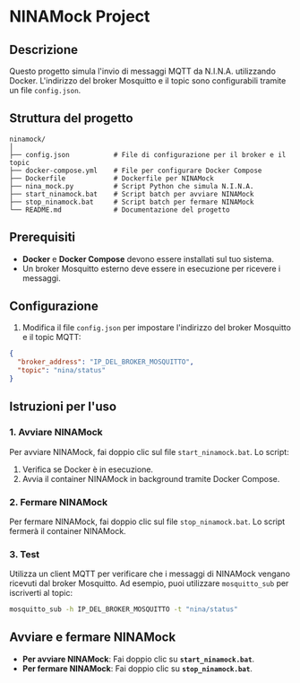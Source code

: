 
# NINAMock Project

## Descrizione
Questo progetto simula l'invio di messaggi MQTT da N.I.N.A. utilizzando Docker. L'indirizzo del broker Mosquitto e il topic sono configurabili tramite un file `config.json`.

## Struttura del progetto

```
ninamock/
│
├── config.json           # File di configurazione per il broker e il topic
├── docker-compose.yml    # File per configurare Docker Compose
├── Dockerfile            # Dockerfile per NINAMock
├── nina_mock.py          # Script Python che simula N.I.N.A.
├── start_ninamock.bat    # Script batch per avviare NINAMock
├── stop_ninamock.bat     # Script batch per fermare NINAMock
└── README.md             # Documentazione del progetto
```

## Prerequisiti

- **Docker** e **Docker Compose** devono essere installati sul tuo sistema.
- Un broker Mosquitto esterno deve essere in esecuzione per ricevere i messaggi.

## Configurazione

1. Modifica il file `config.json` per impostare l'indirizzo del broker Mosquitto e il topic MQTT:

```json
{
  "broker_address": "IP_DEL_BROKER_MOSQUITTO",
  "topic": "nina/status"
}
```

## Istruzioni per l'uso

### 1. Avviare NINAMock

Per avviare NINAMock, fai doppio clic sul file `start_ninamock.bat`. Lo script:

1. Verifica se Docker è in esecuzione.
2. Avvia il container NINAMock in background tramite Docker Compose.

### 2. Fermare NINAMock

Per fermare NINAMock, fai doppio clic sul file `stop_ninamock.bat`. Lo script fermerà il container NINAMock.

### 3. Test

Utilizza un client MQTT per verificare che i messaggi di NINAMock vengano ricevuti dal broker Mosquitto. Ad esempio, puoi utilizzare `mosquitto_sub` per iscriverti al topic:

```bash
mosquitto_sub -h IP_DEL_BROKER_MOSQUITTO -t "nina/status"
```

## Avviare e fermare NINAMock

- **Per avviare NINAMock**: Fai doppio clic su **`start_ninamock.bat`**.
- **Per fermare NINAMock**: Fai doppio clic su **`stop_ninamock.bat`**.
